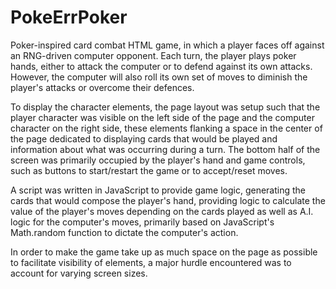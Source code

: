 # PokeErrPoker

Poker-inspired card combat HTML game, in which a player faces off against an RNG-driven computer opponent. Each turn, the player plays poker hands, either to attack the computer or to defend against its own attacks. However, the computer will also roll its own set of moves to diminish the player's attacks or overcome their defences.

To display the character elements, the page layout was setup such that the player character was visible on the left side of the page and the computer character on the right side, these elements flanking a space in the center of the page dedicated to displaying cards that would be played and information about what was occurring during a turn. The bottom half of the screen was primarily occupied by the player's hand and game controls, such as buttons to start/restart the game or to accept/reset moves.

A script was written in JavaScript to provide game logic, generating the cards that would compose the player's hand, providing logic to calculate the value of the player's moves depending on the cards played as well as A.I. logic for the computer's moves, primarily based on JavaScript's Math.random function to dictate the computer's action.

In order to make the game take up as much space on the page as possible to facilitate visibility of elements, a major hurdle encountered was to account for varying screen sizes.
